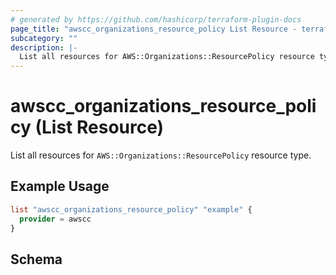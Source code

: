 ```yaml
---
# generated by https://github.com/hashicorp/terraform-plugin-docs
page_title: "awscc_organizations_resource_policy List Resource - terraform-provider-awscc"
subcategory: ""
description: |-
  List all resources for AWS::Organizations::ResourcePolicy resource type.
---
```


# awscc_organizations_resource_policy (List Resource)

List all resources for `AWS::Organizations::ResourcePolicy` resource type.

## Example Usage

```terraform
list "awscc_organizations_resource_policy" "example" {
  provider = awscc
}
```

<!-- schema generated by tfplugindocs -->
## Schema
